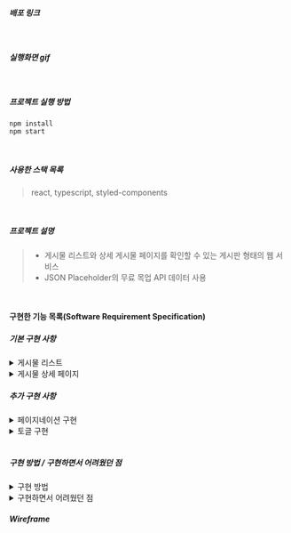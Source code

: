 ##### 배포 링크

<br/>

##### 실행화면 gif

<br/>

##### 프로젝트 실행 방법

```
npm install
npm start
```

<br/>

##### 사용한 스택 목록

> react, typescript, styled-components

<br/>

##### 프로젝트 설명

> - 게시물 리스트와 상세 게시물 페이지를 확인할 수 있는 게시판 형태의 웹 서비스
> - JSON Placeholder의 무료 목업 API 데이터 사용

<br/>

#### 구현한 기능 목록(Software Requirement Specification)

##### 기본 구현 사항

<details>
<summary>게시물 리스트</summary>
  &nbsp; 1. 게시물 리스트는 게시판 형태로 구성 <br/>
  &nbsp; 2. 100개의 포스트 데이터 렌더링
</details>
<details>
<summary>게시물 상세 페이지</summary>
&nbsp; 1. 각 게시물 상세 페이지에는 댓글 수가 표기, 게시물 내용의 하단에 댓글이 나열 <br/>
&nbsp; 2. 한 포스트 당 5개의 코멘트 데이터 렌더링
</details>

##### 추가 구현 사항

<details>
<summary>페이지네이션 구현</summary>
&nbsp; 1. 전체 포스트 갯수로 총 보여줘야 할 페이지 계산하여 버튼 컴포넌트 구현 <br/>
&nbsp; 2. 기존 100개의 데이터를 렌더링했던 것에서 데이터를 10개씩 보여지도록 구현 <br/>
&nbsp;&nbsp; 2-1. 해당 페이지에 대한 데이터 10개를 slice를 이용하여 페이지네이션 구현 <br/>
</details>
<details>
<summary>토글 구현</summary>
&nbsp; 1. 상세 페이지에서 댓글을 토글 형태로 변경 <br/>
</details>
<br/>

##### 구현 방법 / 구현하면서 어려웠던 점

<details>
<summary>구현 방법</summary>
- getPosts
</details>
<details>
<summary>구현하면서 어려웠던 점</summary>
- getPosts
</details>

##### Wireframe
